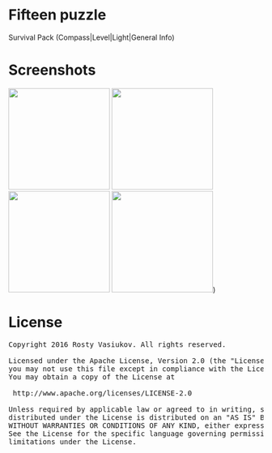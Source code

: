 # Fifteen puzzle

Survival Pack (Compass|Level|Light|General Info)

# Screenshots

<img width=200 src="https://github.com/rostdev/survival-pack/blob/master/screenshots/compass_view.png" />
<img width=200 src="https://github.com/rostdev/survival-pack/blob/master/screenshots/level_view.png" />
<img width=200 src="https://github.com/rostdev/survival-pack/blob/master/screenshots/light_view.png" />
<img width=200 src="https://github.com/rostdev/survival-pack/blob/master/screenshots/info_view.png" />)

License
=====================

<pre>
Copyright 2016 Rosty Vasiukov. All rights reserved.

Licensed under the Apache License, Version 2.0 (the "License");
you may not use this file except in compliance with the License.
You may obtain a copy of the License at

 http://www.apache.org/licenses/LICENSE-2.0
 
Unless required by applicable law or agreed to in writing, software
distributed under the License is distributed on an "AS IS" BASIS,
WITHOUT WARRANTIES OR CONDITIONS OF ANY KIND, either express or implied.
See the License for the specific language governing permissions and
limitations under the License.
</pre>

